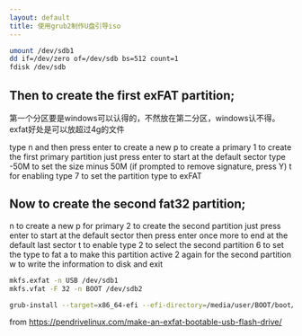 ```yaml
---
layout: default
title: 使用grub2制作U盘引导iso
---
```


```bash
umount /dev/sdb1
dd if=/dev/zero of=/dev/sdb bs=512 count=1
fdisk /dev/sdb
```
## Then to create the first exFAT partition;
第一个分区要是windows可以认得的，不然放在第二分区，windows认不得。exfat好处是可以放超过4g的文件

type n and then press enter to create a new
p to create a primary
1 to create the first primary partition
just press enter to start at the default sector
type -50M to set the size minus 50M (if prompted to remove signature, press Y)
t for enabling type
7 to set the partition type to exFAT

## Now to create the second fat32 partition;
n to create a new
p for primary
2 to create the second partition
just press enter to start at the default sector
then press enter once more to end at the default last sector
t to enable type
2 to select the second partition
6 to set the type to fat
a to make this partition active
2 again for the second partition
w to write the information to disk and exit

```bash
mkfs.exfat -n USB /dev/sdb1
mkfs.vfat -F 32 -n BOOT /dev/sdb2
```
```bash
grub-install --target=x86_64-efi --efi-directory=/media/user/BOOT/boot/efi --boot-directory=/media/user/BOOT/boot --force --removable --no-floppy
```

from https://pendrivelinux.com/make-an-exfat-bootable-usb-flash-drive/
